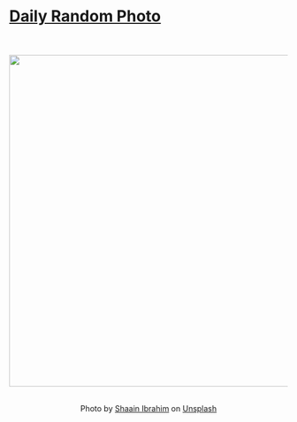 # [Daily Random Photo](https://www.dailyrandomphoto.com/)

<div align="center">
  <br>
  <br>
  <a href="https://www.dailyrandomphoto.com/p/2024/2024-08-14/"><img src="https://images.unsplash.com/photo-1721908919503-a8a1106bec3a?crop=entropy&cs=tinysrgb&fit=max&fm=jpg&ixid=M3w3NzUwOHwwfDF8cmFuZG9tfHx8fHx8fHx8MTcyMzU5NTcwNHw&ixlib=rb-4.0.3&q=80&w=1080" width="600px"></a>
  <br>
  <br>
  <p class="has-text-grey">Photo by <a href="https://unsplash.com/@shadesmv?utm_source=Daily%20Random%20Photo&amp;utm_medium=referral" target="_blank" rel="noopener noreferrer">Shaain Ibrahim</a> on <a href="https://unsplash.com/photos/a-hammock-hanging-from-a-palm-tree-on-a-beach-QoWDbXGnl3E?utm_source=Daily%20Random%20Photo&amp;utm_medium=referral" target="_blank" rel="noopener noreferrer">Unsplash</a></p>
</div>
